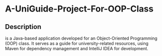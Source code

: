# A-UniGuide-Project-For-OOP-Class
## Description
is a Java-based application developed for an Object-Oriented Programming (OOP) class.
It serves as a guide for university-related resources, using Maven for dependency management and IntelliJ IDEA for development.

